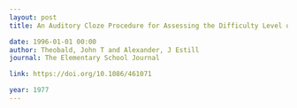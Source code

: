 ```yaml
---
layout: post
title: An Auditory Cloze Procedure for Assessing the Difficulty Level of Teacher Instructional Talk in the Intermediate Grades

date: 1996-01-01 00:00
author: Theobald, John T and Alexander, J Estill
journal: The Elementary School Journal

link: https://doi.org/10.1086/461071

year: 1977
---
```



